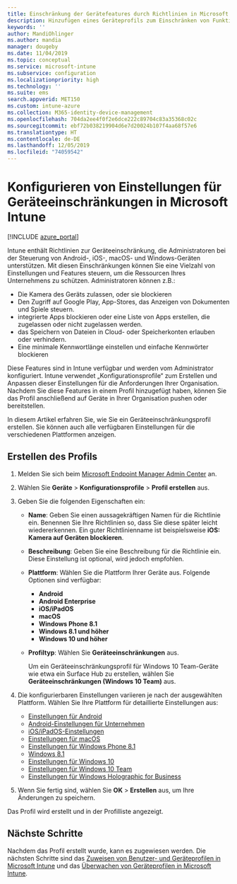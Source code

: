 ```yaml
---
title: Einschränkung der Gerätefeatures durch Richtlinien in Microsoft Intune – Azure | Microsoft-Dokumentation
description: Hinzufügen eines Geräteprofils zum Einschränken von Funktionen auf Android-, macOS-, iOS-, iPadOS-, Windows Phone- und Windows 10-Geräten in Microsoft Intune
keywords: ''
author: MandiOhlinger
ms.author: mandia
manager: dougeby
ms.date: 11/04/2019
ms.topic: conceptual
ms.service: microsoft-intune
ms.subservice: configuration
ms.localizationpriority: high
ms.technology: ''
ms.suite: ems
search.appverid: MET150
ms.custom: intune-azure
ms.collection: M365-identity-device-management
ms.openlocfilehash: 704da2ee4f0f2e6dce222c89704c83a35368c02c
ms.sourcegitcommit: ebf72b038219904d6e7d20024b107f4aa68f57e6
ms.translationtype: HT
ms.contentlocale: de-DE
ms.lasthandoff: 12/05/2019
ms.locfileid: "74059542"
---
```

# <a name="configure-device-restriction-settings-in-microsoft-intune"></a>Konfigurieren von Einstellungen für Geräteeinschränkungen in Microsoft Intune

[!INCLUDE [azure_portal](../includes/azure_portal.md)]

Intune enthält Richtlinien zur Geräteeinschränkung, die Administratoren bei der Steuerung von Android-, iOS-, macOS- und Windows-Geräten unterstützen. Mit diesen Einschränkungen können Sie eine Vielzahl von Einstellungen und Features steuern, um die Ressourcen Ihres Unternehmens zu schützen. Administratoren können z.B.:

- Die Kamera des Geräts zulassen, oder sie blockieren
- Den Zugriff auf Google Play, App-Stores, das Anzeigen von Dokumenten und Spiele steuern.
- integrierte Apps blockieren oder eine Liste von Apps erstellen, die zugelassen oder nicht zugelassen werden.
- das Speichern von Dateien in Cloud- oder Speicherkonten erlauben oder verhindern.
- Eine minimale Kennwortlänge einstellen und einfache Kennwörter blockieren

Diese Features sind in Intune verfügbar und werden vom Administrator konfiguriert. Intune verwendet „Konfigurationsprofile“ zum Erstellen und Anpassen dieser Einstellungen für die Anforderungen Ihrer Organisation. Nachdem Sie diese Features in einem Profil hinzugefügt haben, können Sie das Profil anschließend auf Geräte in Ihrer Organisation pushen oder bereitstellen.

In diesem Artikel erfahren Sie, wie Sie ein Geräteeinschränkungsprofil erstellen. Sie können auch alle verfügbaren Einstellungen für die verschiedenen Plattformen anzeigen.

## <a name="create-the-profile"></a>Erstellen des Profils

1. Melden Sie sich beim [Microsoft Endpoint Manager Admin Center](https://go.microsoft.com/fwlink/?linkid=2109431) an.
2. Wählen Sie **Geräte** > **Konfigurationsprofile** > **Profil erstellen** aus.
3. Geben Sie die folgenden Eigenschaften ein:

    - **Name**: Geben Sie einen aussagekräftigen Namen für die Richtlinie ein. Benennen Sie Ihre Richtlinien so, dass Sie diese später leicht wiedererkennen. Ein guter Richtlinienname ist beispielsweise **iOS: Kamera auf Geräten blockieren**.
    - **Beschreibung**: Geben Sie eine Beschreibung für die Richtlinie ein. Diese Einstellung ist optional, wird jedoch empfohlen.
    - **Plattform**: Wählen Sie die Plattform Ihrer Geräte aus. Folgende Optionen sind verfügbar:  

        - **Android**
        - **Android Enterprise**
        - **iOS/iPadOS**
        - **macOS**
        - **Windows Phone 8.1**
        - **Windows 8.1 und höher**
        - **Windows 10 und höher**

    - **Profiltyp**: Wählen Sie **Geräteeinschränkungen** aus.

        Um ein Geräteeinschränkungsprofil für Windows 10 Team-Geräte wie etwa ein Surface Hub zu erstellen, wählen Sie **Geräteeinschränkungen (Windows 10 Team)** aus.

4. Die konfigurierbaren Einstellungen variieren je nach der ausgewählten Plattform. Wählen Sie Ihre Plattform für detaillierte Einstellungen aus:

    - [Einstellungen für Android](../device-restrictions-android.md)
    - [Android-Einstellungen für Unternehmen](../device-restrictions-android-for-work.md)
    - [iOS/iPadOS-Einstellungen](device-restrictions-ios.md)
    - [Einstellungen für macOS](device-restrictions-macos.md)
    - [Einstellungen für Windows Phone 8.1](device-restrictions-windows-phone-8-1.md)
    - [Windows 8.1](device-restrictions-windows-8-1.md)
    - [Einstellungen für Windows 10](device-restrictions-windows-10.md)
    - [Einstellungen für Windows 10 Team](device-restrictions-windows-10-teams.md)
    - [Einstellungen für Windows Holographic for Business](device-restrictions-windows-holographic.md)

5. Wenn Sie fertig sind, wählen Sie **OK** > **Erstellen** aus, um Ihre Änderungen zu speichern.

Das Profil wird erstellt und in der Profilliste angezeigt.

## <a name="next-steps"></a>Nächste Schritte

Nachdem das Profil erstellt wurde, kann es zugewiesen werden. Die nächsten Schritte sind das [Zuweisen von Benutzer- und Geräteprofilen in Microsoft Intune](../device-profile-assign.md) und das [Überwachen von Geräteprofilen in Microsoft Intune](../device-profile-monitor.md).

<!--  Removing image as part of design review; retaining source until we known the disposition.

## Example of device restriction settings

In this high-level example, you'll create a device restriction policy that blocks the use of the built-in camera app on Android devices.

![How to disable the camera on Android devices](./media/device-restrictions-configure/disable-android-camera.png)

-->

